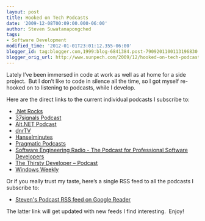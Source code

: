 ```yaml
---
layout: post
title: Hooked on Tech Podcasts
date: '2009-12-08T00:09:00.000-06:00'
author: Steven Suwatanapongched
tags:
- Software Development
modified_time: '2012-01-01T23:01:12.355-06:00'
blogger_id: tag:blogger.com,1999:blog-6841384.post-7909201100113196830
blogger_orig_url: http://www.sunpech.com/2009/12/hooked-on-tech-podcasts.html
---
```


Lately I’ve been immersed in code at work as well as at home for a side project.&#160; But I don’t like to code in silence all the time, so I got myself re-hooked on to listening to podcasts, while I develop.

Here are the direct links to the current individual podcasts I subscribe to:

<ul>   
  <li><a href="http://feeds.feedburner.com/netRocksFullMp3Downloads" target="_blank">.Net Rocks</a></li>    
  <li><a href="http://feeds.feedburner.com/37signals_podcast" target="_blank">37signals Podcast</a></li>    
  <li><a href="http://feeds.feedburner.com/altnetpodcast" target="_blank">Alt.NET Podcast</a></li>    
  <li><a href="http://feeds.feedburner.com/DnrtvWmv" target="_blank">dnrTV</a></li>
  <li><a href="http://feeds.feedburner.com/HanselminutesCompleteMP3" target="_blank">Hanselminutes</a></li>    
  <li><a href="http://pragprog.com/podcasts/feed.rss" target="_blank">Pragmatic Podcasts</a></li>    
  <li><a href="http://se-radio.net/rss" target="_blank">Software Engineering Radio - The Podcast for Professional Software Developers</a></li>    
  <li><a href="http://feeds.feedburner.com/ThirstyDeveloperPodcast" target="_blank">The Thirsty Developer – Podcast</a></li>    
  <li><a href="http://leoville.tv/podcasts/ww.xml" target="_blank">Windows Weekly</a></li> 
</ul>

Or if you really trust my taste, here’s a single RSS feed to all the podcasts I subscribe to:

<ul>
  <li><a href="http://www.google.com/reader/public/atom/user%2F16938590580940313293%2Flabel%2FPodcasts" target="_blank">Steven's Podcast RSS feed on Google Reader</a></li> 
</ul>

The latter link will get updated with new feeds I find interesting.&#160; Enjoy!

